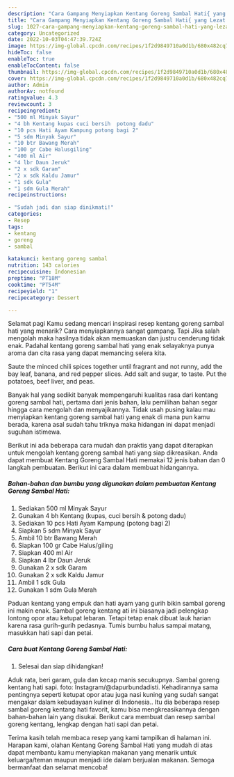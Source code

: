 ```yaml
---
description: "Cara Gampang Menyiapkan Kentang Goreng Sambal Hati{ yang Lezat Sekali,  Menu Buat lebaran"
title: "Cara Gampang Menyiapkan Kentang Goreng Sambal Hati{ yang Lezat Sekali,  Menu Buat lebaran"
slug: 1027-cara-gampang-menyiapkan-kentang-goreng-sambal-hati-yang-lezat-sekali-menu-buat-lebaran
category: Uncategorized
date: 2022-10-03T04:47:39.724Z
image: https://img-global.cpcdn.com/recipes/1f2d9849710a0d1b/680x482cq70/kentang-goreng-sambal-hati-foto-resep-utama.jpg
hideToc: false
enableToc: true
enableTocContent: false
thumbnail: https://img-global.cpcdn.com/recipes/1f2d9849710a0d1b/680x482cq70/kentang-goreng-sambal-hati-foto-resep-utama.jpg
cover: https://img-global.cpcdn.com/recipes/1f2d9849710a0d1b/680x482cq70/kentang-goreng-sambal-hati-foto-resep-utama.jpg
author: Admin
authorAv: notfound
ratingvalue: 4.3
reviewcount: 3
recipeingredient:
- "500 ml Minyak Sayur"
- "4 bh Kentang kupas cuci bersih  potong dadu"
- "10 pcs Hati Ayam Kampung potong bagi 2"
- "5 sdm Minyak Sayur"
- "10 btr Bawang Merah"
- "100 gr Cabe Halusgiling"
- "400 ml Air"
- "4 lbr Daun Jeruk"
- "2 x sdk Garam"
- "2 x sdk Kaldu Jamur"
- "1 sdk Gula"
- "1 sdm Gula Merah"
recipeinstructions:

- "Sudah jadi dan siap dinikmati!"
categories:
- Resep
tags:
- kentang
- goreng
- sambal

katakunci: kentang goreng sambal 
nutrition: 143 calories
recipecuisine: Indonesian
preptime: "PT18M"
cooktime: "PT54M"
recipeyield: "1"
recipecategory: Dessert

---
```



Selamat pagi Kamu sedang mencari inspirasi resep kentang goreng sambal hati yang menarik? Cara menyiapkannya sangat gampang. Tapi Jika salah mengolah maka hasilnya tidak akan memuaskan dan justru cenderung tidak enak. Padahal kentang goreng sambal hati yang enak selayaknya punya aroma dan cita rasa yang dapat memancing selera kita.


Saute the minced chili spices together until fragrant and not runny, add the bay leaf, banana, and red pepper slices. Add salt and sugar, to taste. Put the potatoes, beef liver, and peas.

Banyak hal yang sedikit banyak mempengaruhi kualitas rasa dari kentang goreng sambal hati, pertama dari jenis bahan, lalu pemilihan bahan segar hingga cara mengolah dan menyajikannya. Tidak usah pusing kalau mau menyiapkan kentang goreng sambal hati yang enak di mana pun kamu berada, karena asal sudah tahu triknya maka hidangan ini dapat menjadi suguhan istimewa.


Berikut ini ada beberapa cara mudah dan praktis yang dapat diterapkan untuk mengolah kentang goreng sambal hati yang siap dikreasikan. Anda dapat membuat Kentang Goreng Sambal Hati memakai 12 jenis bahan dan 0 langkah pembuatan. Berikut ini cara dalam membuat hidangannya.

<!--inarticleads1-->

##### Bahan-bahan dan bumbu yang digunakan dalam pembuatan Kentang Goreng Sambal Hati:

1. Sediakan 500 ml Minyak Sayur
1. Gunakan 4 bh Kentang (kupas, cuci bersih &amp; potong dadu)
1. Sediakan 10 pcs Hati Ayam Kampung (potong bagi 2)
1. Siapkan 5 sdm Minyak Sayur
1. Ambil 10 btr Bawang Merah
1. Siapkan 100 gr Cabe Halus/giling
1. Siapkan 400 ml Air
1. Siapkan 4 lbr Daun Jeruk
1. Gunakan 2 x sdk Garam
1. Gunakan 2 x sdk Kaldu Jamur
1. Ambil 1 sdk Gula
1. Gunakan 1 sdm Gula Merah


Paduan kentang yang empuk dan hati ayam yang gurih bikin sambal goreng ini makin enak. Sambal goreng kentang ati ini biasanya jadi pelengkap lontong opor atau ketupat lebaran. Tetapi tetap enak dibuat lauk harian karena rasa gurih-gurih pedasnya. Tumis bumbu halus sampai matang, masukkan hati sapi dan petai. 

<!--inarticleads2-->

##### Cara buat Kentang Goreng Sambal Hati:


1. Selesai dan siap dihidangkan!

Aduk rata, beri garam, gula dan kecap manis secukupnya. Sambal goreng kentang hati sapi. foto: Instagram/@dapurbundadisti. Kehadirannya sama pentingnya seperti ketupat opor atau juga nasi kuning yang sudah sangat mengakar dalam kebudayaan kuliner di Indonesia.. Itu dia beberapa resep sambal goreng kentang hati favorit, kamu bisa mengkreasikannya dengan bahan-bahan lain yang disukai. Berikut cara membuat dan resep sambal goreng kentang, lengkap dengan hati sapi dan petai. 

Terima kasih telah membaca resep yang kami tampilkan di halaman ini. Harapan kami, olahan Kentang Goreng Sambal Hati yang mudah di atas dapat membantu kamu menyiapkan makanan yang menarik untuk keluarga/teman maupun menjadi ide dalam berjualan makanan. Semoga bermanfaat dan selamat mencoba!
